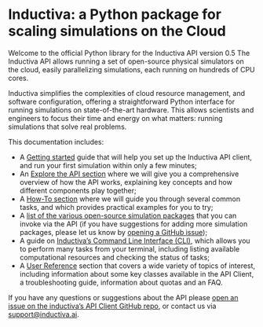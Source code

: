 # Inductiva: a Python package for scaling simulations on the Cloud

Welcome to the official Python library for the Inductiva API version 0.5 
The Inductiva API allows running a set of open-source physical
simulators on the cloud, easily parallelizing simulations, each running
on hundreds of CPU cores.

Inductiva simplifies the complexities of cloud resource management, and software
configuration, offering a straightforward Python interface for running simulations
on state-of-the-art hardware. This allows scientists and engineers to focus their
time and energy on what matters: running simulations that solve real problems.

This documentation includes:
- A [Getting started](/get_started/installation.md) guide that will help you set up the Inductiva
API client, and run your first simulation within only a few minutes;
- An [Explore the API section](/explore_api/how_it_works.md) where we will give
you a comprehensive overview of how the API works, explaining key concepts and how
different components play together;
- A [How-To section](/how_to/run-parallel_simulations.md) where we will guide you through several common tasks, and which
provides practical examples for you to try;
- A [list of the various open-source simulation packages](simulators/index.md) that you can invoke via the
API (if you have suggestions for adding more simulation packages, please let us know
by [opening a GitHub issue](https://github.com/inductiva/inductiva/issues));
- A guide on [Inductiva’s Command Line Interface (CLI)](/cli/cli-overview.md), which
allows you to perform many tasks from your terminal, including listing available
computational resources and checking the status of tasks;
- A [User Reference](/api_reference/computational_resources/index.md) section 
that covers a wide variety of topics of interest, including information about
some key classes available in the API Client, a troubleshooting guide, information
about quotas and an FAQ.

If you have any questions or suggestions about the API please [open an issue on the inductiva’s API Client GitHub repo](https://github.com/inductiva/inductiva/issues), or contact us via [support@inductiva.ai](mailto:support@inductiva.ai).


